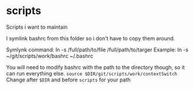 # scripts
Scripts i want to maintain

I symlink bashrc from this folder so i don't have to copy them around.

Symlynk command: ln -s /full/path/to/file /full/path/to/targer
Example:         ln -s ~/git/scripts/work/bashrc ~/.bashrc

You will need to modify bashrc with the path to the directory though, so it can run everything else.
`source $DIR/git/scripts/work/contextSwitch`
Change after `$DIR` and before `scripts` for your path
